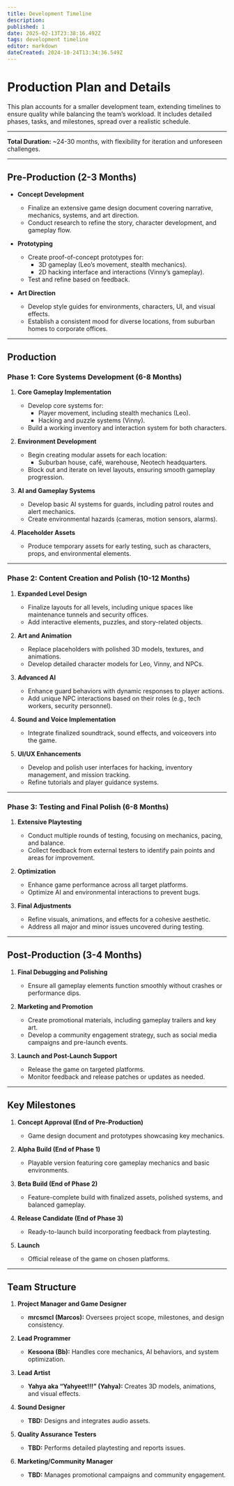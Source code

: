 ```yaml
---
title: Development Timeline
description: 
published: 1
date: 2025-02-13T23:38:16.492Z
tags: development timeline
editor: markdown
dateCreated: 2024-10-24T13:34:36.549Z
---
```


# Production Plan and Details

This plan accounts for a smaller development team, extending timelines to ensure quality while balancing the team’s workload. It includes detailed phases, tasks, and milestones, spread over a realistic schedule.

---

**Total Duration:** ~24-30 months, with flexibility for iteration and unforeseen challenges.

---

## **Pre-Production (2-3 Months)**

- **Concept Development**  
  - Finalize an extensive game design document covering narrative, mechanics, systems, and art direction.  
  - Conduct research to refine the story, character development, and gameplay flow.  

- **Prototyping**  
  - Create proof-of-concept prototypes for:
    - 3D gameplay (Leo’s movement, stealth mechanics).  
    - 2D hacking interface and interactions (Vinny’s gameplay).  
  - Test and refine based on feedback.  

- **Art Direction**  
  - Develop style guides for environments, characters, UI, and visual effects.  
  - Establish a consistent mood for diverse locations, from suburban homes to corporate offices.  

---

## **Production**  
### **Phase 1: Core Systems Development (6-8 Months)**

1. **Core Gameplay Implementation**  
   - Develop core systems for:
     - Player movement, including stealth mechanics (Leo).  
     - Hacking and puzzle systems (Vinny).  
   - Build a working inventory and interaction system for both characters.  

2. **Environment Development**  
   - Begin creating modular assets for each location:  
     - Suburban house, café, warehouse, Neotech headquarters.  
   - Block out and iterate on level layouts, ensuring smooth gameplay progression.  

3. **AI and Gameplay Systems**  
   - Develop basic AI systems for guards, including patrol routes and alert mechanics.  
   - Create environmental hazards (cameras, motion sensors, alarms).  

4. **Placeholder Assets**  
   - Produce temporary assets for early testing, such as characters, props, and environmental elements.  

---

### **Phase 2: Content Creation and Polish (10-12 Months)**

1. **Expanded Level Design**  
   - Finalize layouts for all levels, including unique spaces like maintenance tunnels and security offices.  
   - Add interactive elements, puzzles, and story-related objects.  

2. **Art and Animation**  
   - Replace placeholders with polished 3D models, textures, and animations.  
   - Develop detailed character models for Leo, Vinny, and NPCs.  

3. **Advanced AI**  
   - Enhance guard behaviors with dynamic responses to player actions.  
   - Add unique NPC interactions based on their roles (e.g., tech workers, security personnel).  

4. **Sound and Voice Implementation**  
   - Integrate finalized soundtrack, sound effects, and voiceovers into the game.  

5. **UI/UX Enhancements**  
   - Develop and polish user interfaces for hacking, inventory management, and mission tracking.  
   - Refine tutorials and player guidance systems.  

---

### **Phase 3: Testing and Final Polish (6-8 Months)**

1. **Extensive Playtesting**  
   - Conduct multiple rounds of testing, focusing on mechanics, pacing, and balance.  
   - Collect feedback from external testers to identify pain points and areas for improvement.  

2. **Optimization**  
   - Enhance game performance across all target platforms.  
   - Optimize AI and environmental interactions to prevent bugs.  

3. **Final Adjustments**  
   - Refine visuals, animations, and effects for a cohesive aesthetic.  
   - Address all major and minor issues uncovered during testing.  

---

## **Post-Production (3-4 Months)**

1. **Final Debugging and Polishing**  
   - Ensure all gameplay elements function smoothly without crashes or performance dips.  

2. **Marketing and Promotion**  
   - Create promotional materials, including gameplay trailers and key art.  
   - Develop a community engagement strategy, such as social media campaigns and pre-launch events.  

3. **Launch and Post-Launch Support**  
   - Release the game on targeted platforms.  
   - Monitor feedback and release patches or updates as needed.  

---

## **Key Milestones**

1. **Concept Approval (End of Pre-Production)**  
   - Game design document and prototypes showcasing key mechanics.  

2. **Alpha Build (End of Phase 1)**  
   - Playable version featuring core gameplay mechanics and basic environments.  

3. **Beta Build (End of Phase 2)**  
   - Feature-complete build with finalized assets, polished systems, and balanced gameplay.  

4. **Release Candidate (End of Phase 3)**  
   - Ready-to-launch build incorporating feedback from playtesting.  

5. **Launch**  
   - Official release of the game on chosen platforms.  

---

## **Team Structure**

1. **Project Manager and Game Designer**  
   - **mrcsmcl (Marcos):** Oversees project scope, milestones, and design consistency.  

2. **Lead Programmer**  
   - **Kesoona (Bb):** Handles core mechanics, AI behaviors, and system optimization.  

3. **Lead Artist**  
   - **Yahya aka “Yahyeet!!!” (Yahya):** Creates 3D models, animations, and visual effects.  

4. **Sound Designer**  
   - **TBD:** Designs and integrates audio assets.  

5. **Quality Assurance Testers**  
   - **TBD:** Performs detailed playtesting and reports issues.  

6. **Marketing/Community Manager**  
   - **TBD:** Manages promotional campaigns and community engagement.  

